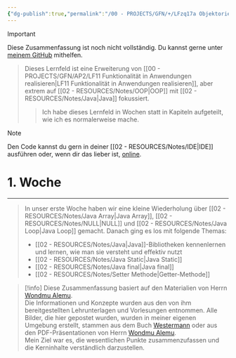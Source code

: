 ```yaml
---
{"dg-publish":true,"permalink":"/00 - PROJECTS/GFN/+/LFzq17a Objektorientierte Programmierung/","tags":["GFN/LFzq17a","code/java","code/OOP"],"noteIcon":"","updated":"2024-10-29T08:49:36.000+01:00"}
---
```


>[!important] 
>Diese Zusammenfassung ist noch nicht vollständig.
>Du kannst gerne unter [meinem GitHub](https://github.com/U-L-M-S/digital-garden) mithelfen.


>Dieses Lernfeld ist eine Erweiterung von [[00 - PROJECTS/GFN/AP2/LF11 Funktionalität in Anwendungen realisieren\|LF11 Funktionalität in Anwendungen realisieren]], aber extrem auf [[02 - RESOURCES/Notes/OOP\|OOP]] mit [[02 - RESOURCES/Notes/Java\|Java]] fokussiert. 
>>Ich habe dieses Lernfeld in Wochen statt in Kapiteln aufgeteilt, wie ich es normalerweise mache.

>[!note] 
>Den Code kannst du gern in deiner [[02 - RESOURCES/Notes/IDE\|IDE]] ausführen oder, wenn dir das lieber ist, [online](https://www.programiz.com/java-programming/online-compiler/).

# 1. Woche
___
>In unser erste Woche haben wir eine kleine Wiederholung über [[02 - RESOURCES/Notes/Java Array\|Java Array]], [[02 - RESOURCES/Notes/NULL\|NULL]] und [[02 - RESOURCES/Notes/Java Loop\|Java Loop]] gemacht. Danach ging es los mit folgende Themas:
>- [[02 - RESOURCES/Notes/Java\|Java]]-Bibliotheken kennenlernen und lernen, wie man sie versteht und effektiv nutzt
>- [[02 - RESOURCES/Notes/Java Static\|Java Static]]
>- [[02 - RESOURCES/Notes/Java final\|Java final]]
>- [[02 - RESOURCES/Notes/Setter Methode\|Getter-Methode]]



>[!info] 
>Diese Zusammenfassung basiert auf den Materialien von Herrn [Wondmu Alemu](https://www.xing.com/profile/Wondmu_Alemu).  
>Die Informationen und Konzepte wurden aus den von ihm bereitgestellten Lehrunterlagen und Vorlesungen entnommen. 
>Alle Bilder, die hier gepostet wurden, wurden in meiner eigenen Umgebung erstellt, stammen aus dem Buch [Westermann](https://www.westermann.de/reihe/ITBERUF2020/IT-Berufe?a=1) oder aus den PDF-Präsentationen von Herrn [Wondmu Alemu](https://www.xing.com/profile/Wondmu_Alemu).  
>Mein Ziel war es, die wesentlichen Punkte zusammenzufassen und die Kerninhalte verständlich darzustellen.
